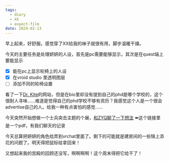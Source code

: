 ```yaml
---
tags:
  - diary
  - XX
  - expect-film
date: 2024-02-13
---
```

早上起来，好舒服。感觉穿了XX给我的袜子就很有用，脚步温暖干燥。

今天的主要任务是处理妍妍的人设，首先是pc需要能够显示，其次是在quest端上要能显示

- [x] 能在pc上显示轮椅上的人设
- [x] 在vroid studio 里透明图层
- [ ] 添加不同的轮椅设置

看了一下[Dr. Kite](https://www.kitekitekitekite.com)的网站，但是在bio里却没有提到自己的phd是哪个学校的，这个很耐人寻味……难道是觉得自己的phd学校不够有资历？我感觉这个人是一个很会advertise自己的人。给我一种有点害怕的感觉……

今天突然开始想做一个士兵突击主题的个展，[和ZYQ聊了一下想法](https://cdn.discordapp.com/attachments/1205205561222635580/1207111723463475270/622a909b33cf2fc1.pdf?ex=65de7565&is=65cc0065&hm=cbad7dea5879a0b501bb96e61b2c95f166796fe2e3b873d1fcf444b15c123e19&) ⬅️这个链接里是一个pdf，有我们聊天的记录

今天总算把妍妍的角色给弄到vrchat里面了。剩下的可能就是建房间的一些锦上添花的问题了。明天得把鼠标给拿回来！

又想起来我的宫殿的回顾还没写，啊啊啊啊！这个周末得把它给干了！

